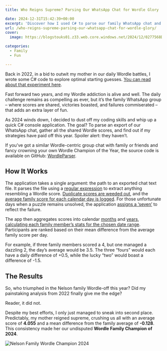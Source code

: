 ```yaml
---
title: Who Reigns Supreme? Parsing Our WhatsApp Chat for Wordle Glory

date: 2024-12-31T15:42:39+00:00
excerpt: 'Discover how I used C# to parse our family WhatsApp chat and crown our 2024 Wordle Champion!'
url: /who-reigns-supreme-parsing-our-whatsapp-chat-for-wordle-glory/
cover: 
  image: https://blogstouks01.z33.web.core.windows.net/2024/12/0277568D-75C1-4425-8F5B-48DD1EFE2A7E.jpeg

categories:
  - Family
  - Fun

---
```

Back in 2022, in a bid to outwit my mother in our daily Wordle battles, I wrote some C# code to explore optimal starting guesses. [You can read about that experiment here][1].

Fast forward two years, and my Wordle addiction is alive and well. The daily challenge remains as compelling as ever, but it’s the family WhatsApp group – where scores are shared, victories boasted, and failures commiserated – that adds an extra layer of fun.

As 2024 winds down, I decided to dust off my coding skills and whip up a quick C# console application. The goal? To parse an export of our WhatsApp chat, gather all the shared Wordle scores, and find out if my strategies have paid off this year. Spoiler alert: they haven’t.

If you’ve got a similar Wordle-centric group chat with family or friends and fancy crowning your own Wordle Champion of the Year, the source code is available on GitHub: [WordleParser][2].

## How It Works

The application takes a single argument: the path to an exported chat text file. It parses the file using a [regular expression][3] to extract anything resembling a Wordle score. [Duplicate scores are weeded out][4], and the [average family score for each calendar day is logged][5]. For those unfortunate days when a puzzle remains unsolved, the application [assigns a ‘seven’][6] to reflect the failure.

The app then aggregates scores into calendar [months][7] and [years][8], [calculating each family member’s stats for the chosen date range][9]. Participants are ranked based on their mean difference from the average family score per day.

For example, if three family members scored a 4, but one managed a dazzling 2, the day’s average would be 3.5. The three “fours” would each have a daily difference of +0.5, while the lucky “two” would boast a difference of -1.5.

## The Results

So, who triumphed in the Nelson family Wordle-off this year? Did my painstaking analysis from 2022 finally give me the edge?

Reader, it did not.

Despite my best efforts, I only just managed to sneak into second place. Predictably, my mother reigned supreme, crushing us all with an average score of **4.055** and a mean difference from the family average of **-0.128**. This consistency made her our undisputed **Wordle Family Champion of 2024**.

![Nelson Family Wordle Champion 2024](https://blogstouks01.z33.web.core.windows.net/2024/12/7DD41AB4-B664-4276-B1A1-3E9EA0F0DFB7-1.jpeg)

 [1]: https://blog.iannelson.uk/the-best-wordle-starter-words/
 [2]: https://github.com/ianfnelson/WordleParser
 [3]: https://github.com/ianfnelson/WordleParser/blob/main/WordleParser/WordleParser.cs#L46
 [4]: https://github.com/ianfnelson/WordleParser/blob/main/WordleParser/WordleParser.cs#L27
 [5]: https://github.com/ianfnelson/WordleParser/blob/main/WordleParser/WordleParser.cs#L32
 [6]: https://github.com/ianfnelson/WordleParser/blob/main/WordleParser/WordleParser.cs#L59
 [7]: https://github.com/ianfnelson/WordleParser/blob/main/WordleParser/WordleParser.cs#L17
 [8]: https://github.com/ianfnelson/WordleParser/blob/main/WordleParser/WordleParser.cs#L11
 [9]: https://github.com/ianfnelson/WordleParser/blob/main/WordleParser/WordleParser.cs#L76
